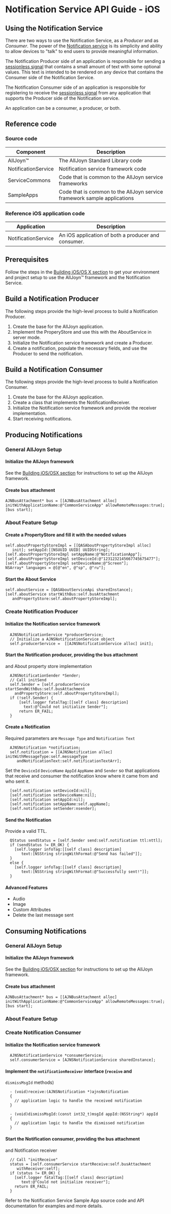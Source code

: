 # Notification Service API Guide - iOS

## Using the Notification Service

There are two ways to use the Notification Service, as a 
*Producer* and as *Consumer*. The power of the [Notification 
service][learn_notif] is its simplicity and ability to 
allow devices to "talk" to end users to provide meaningful information.

The Notification Producer side of an application is responsible 
for sending a [sessionless signal][sessionless_signal] that 
contains a small amount of text with some optional values.
This text is intended to be rendered on any device that contains 
the Consumer side of the Notification Service.

The Notification Consumer side of an application is responsible 
for registering to receive the [sessionless signal][sessionless_signal] 
from any application that supports the Producer side of the Notification service.

An application can be a consumer, a producer, or both.

## Reference code

### Source code

| Component | Description |
|---|---|
| AllJoyn&trade; | The AllJoyn Standard Library code |
| NotificationService | Notification service framework code |
| ServiceCommons | Code that is common to the AllJoyn service frameworks |
| SampleApps | Code that is common to the AllJoyn service framework sample applications |

### Reference iOS application code

| Application | Description |
|---|---|
| NotificationService | An iOS application of both a producer and consumer. | 

## Prerequisites

Follow the steps in the [Building iOS/OS X section][building-ios] to 
get your environment and project setup to use the AllJoyn&trade; 
framework and the Notification Service. 

## Build a Notification Producer

The following steps provide the high-level process to build a Notification Producer.

1. Create the base for the AllJoyn application.
2. Implement the ProperyStore and use this with the AboutService in server mode.
3. Initialize the Notification service framework and create a Producer.
4. Create a notification, populate the necessary fields, and use 
the Producer to send the notification.

## Build a Notification Consumer

The following steps provide the high-level process to build a Notification Consumer.

1. Create the base for the AllJoyn application.
2. Create a class that implements the NotificationReceiver.
3. Initialize the Notification service framework and provide 
the receiver implementation.
4. Start receiving notifications.

## Producing Notifications

### General AllJoyn Setup

#### Initialize the AllJoyn framework

See the [Building iOS/OSX section][building-ios] for instructions 
to set up the AllJoyn framework.

#### Create bus attachment

```
AJNBusAttachment* bus = [[AJNBusAttachment alloc] 
initWithApplicationName:@"CommonServiceApp" allowRemoteMessages:true]; 
[bus start];
```

### About Feature Setup

#### Create a PropertyStore and fill it with the needed values

```
self.aboutPropertyStoreImpl = [[QASAboutPropertyStoreImpl alloc]
   init]; setAppId:[[NSUUID UUID] UUIDString]; 
[self.aboutPropertyStoreImpl setAppName:@"NotificationApp"]; 
[self.aboutPropertyStoreImpl setDeviceId:@"1231232145667745675477"]; 
[self.aboutPropertyStoreImpl setDeviceName:@"Screen"];
NSArray* languages = @[@"en", @"sp", @"ru"];
```

#### Start the About Service

```
self.aboutService = [QASAboutServiceApi sharedInstance]; 
[self.aboutService startWithBus:self.busAttachment
   andPropertyStore:self.aboutPropertyStoreImpl];
```

### Create Notification Producer

#### Initialize the Notification service framework 
  
```
  AJNSNotificationService *producerService;
  // Initialize a AJNSNotificationService object
  self.producerService =  [[AJNSNotificationService alloc] init];
```

#### Start the Notification producer, providing the bus attachment 
and About property store implementation

```
  AJNSNotificationSender *Sender; 
  // Call initSend
  self.Sender = [self.producerService startSendWithBus:self.busAttachment 
    andPropertyStore:self.aboutPropertyStoreImpl];
  if (!self.Sender) {
      [self.logger fatalTag:[[self class] description] 
        text:@"Could not initialize Sender"];
      return ER_FAIL;
  }
```

#### Create a Notification

  Required parameters are `Message Type` and `Notification Text`

```
  AJNSNotification *notification;
  self.notification = [[AJNSNotification alloc] initWithMessageType:self.messageType 
     andNotificationText:self.notificationTextArr];
```

  Set the `DeviceId` `DeviceName` `AppId` `AppName` and 
  `Sender` so that applications that receive and consumer the 
  notification know where it came from and who sent it.
  
```
  [self.notification setDeviceId:nil];
  [self.notification setDeviceName:nil];
  [self.notification setAppId:nil];
  [self.notification setAppName:self.appName];
  [self.notification setSender:nsender];
```
  
#### Send the Notification

  Provide a valid TTL.

```
  QStatus sendStatus = [self.Sender send:self.notification ttl:nttl];
  if (sendStatus != ER_OK) {
    [self.logger infoTag:[[self class] description] 
       text:[NSString stringWithFormat:@"Send has failed"]];
  }
  else {
    [self.logger infoTag:[[self class] description] 
       text:[NSString stringWithFormat:@"Successfully sent!"]];
  }
```

#### Advanced Features
  * Audio
  * Image
  * Custom Attributes
  * Delete the last message sent

## Consuming Notifications

### General AllJoyn Setup

#### Initialize the AllJoyn framework

See the [Building iOS/OSX section][building-ios] for instructions 
to set up the AllJoyn framework.

#### Create bus attachment

```
AJNBusAttachment* bus = [[AJNBusAttachment alloc] 
initWithApplicationName:@"CommonServiceApp" allowRemoteMessages:true]; 
[bus start];
```

### About Feature Setup
### Create Notification Consumer

#### Initialize the Notification service framework 

```
  AJNSNotificationService *consumerService;
  self.consumerService = [AJNSNotificationService sharedInstance];
```

#### Implement the `notificationReceiver` interface (`receive` and 
`dismissMsgId` methods)

```
  - (void)receive:(AJNSNotification *)ajnsNotification
  {
    // application logic to handle the received notification
  }
```
```
  - (void)dismissMsgId:(const int32_t)msgId appId:(NSString*) appId
  {
    // application logic to handle the dismissed notification
  }
```

#### Start the Notification consumer, providing the bus attachment 
and Notification receiver

```
  // Call "initReceive"
  status = [self.consumerService startReceive:self.busAttachment 
     withReceiver:self];
  if (status != ER_OK) {
    [self.logger fatalTag:[[self class] description] 
       text:@"Could not initialize receiver"];
    return ER_FAIL;
  }
```
  
Refer to the Notification Service Sample App source code 
and API documentation for examples and more details.  

[learn_notif]: /learn/base-services/notification
[building-ios]: /develop/building/ios_osx
[sessionless_signal]: /learn/core#sessionless-signal
